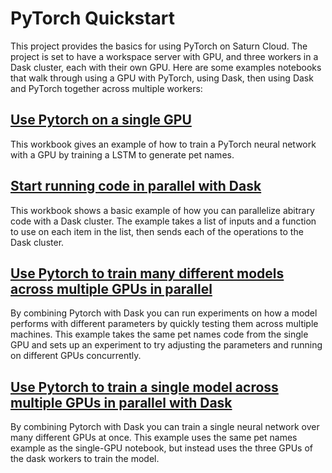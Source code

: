 # PyTorch Quickstart

This project provides the basics for using PyTorch on Saturn Cloud. The project is set to have a workspace server with GPU, and three workers in a Dask cluster, each with their own GPU. Here are some examples notebooks that walk through using a GPU with PyTorch, using Dask, then using Dask and PyTorch together across multiple workers:



## [Use Pytorch on a single GPU](01-start-with-pytorch.ipynb)

This workbook gives an example of how to train a PyTorch neural network with a GPU by training a LSTM to generate pet names.

## [Start running code in parallel with Dask](02-start-with-dask.ipynb)

This workbook shows a basic example of how you can parallelize abitrary code with a Dask cluster. The example takes a list of inputs and a function to use on each item in the list, then sends each of the operations to the Dask cluster.

## [Use Pytorch to train many different models across multiple GPUs in parallel](03-start-with-pytorch+dask-multiple-models.ipynb)

By combining Pytorch with Dask you can run experiments on how a model performs with different parameters by quickly testing them across multiple machines. This example takes the same pet names code from the single GPU and sets up an experiment to try adjusting the parameters and running on different GPUs concurrently.

## [Use Pytorch to train a single model across multiple GPUs in parallel with Dask](04-start-with-pytorch+dask-single-model.ipynb)

By combining Pytorch with Dask you can train a single neural network over many different GPUs at once. This example uses the same pet names example as the single-GPU notebook, but instead uses the three GPUs of the dask workers to train the model.